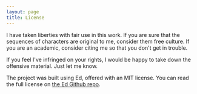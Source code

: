 ```yaml
---
layout: page
title: License
---
```


I have taken liberties with fair use in this work. If you are sure that the sequences of characters are original to me, consider them free culture. If you are an academic, consider citing me so that you don't get in trouble.

If you feel I've infringed on your rights, I would be happy to take down the offensive material. Just let me know.

The project was built using Ed, offered with an MIT license. You can read the full license on [the Ed Github repo](https://github.com/elotroalex/ed/blob/master/LICENSE.md).



